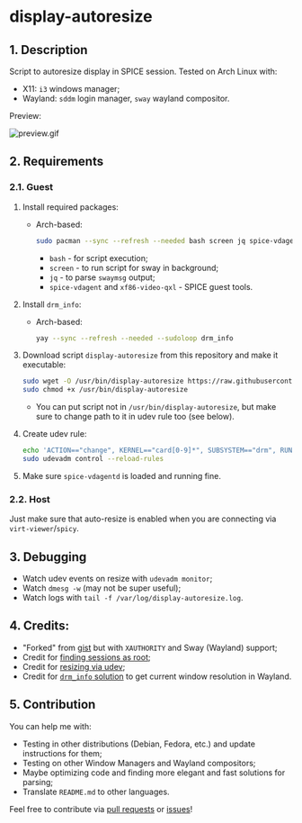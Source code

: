 # display-autoresize

## 1. Description

Script to autoresize display in SPICE session. Tested on Arch Linux with:

- X11: `i3` windows manager;
- Wayland: `sddm` login manager, `sway` wayland compositor.

Preview:

![preview.gif](preview.gif)

## 2. Requirements

### 2.1. Guest

1. Install required packages:

    - Arch-based:

        ```bash
        sudo pacman --sync --refresh --needed bash screen jq spice-vdagent xf86-video-qxl
        ```
        
        - `bash` - for script execution;
        - `screen` - to run script for sway in background;
        - `jq` - to parse `swaymsg` output;
        - `spice-vdagent` and `xf86-video-qxl` - SPICE guest tools.

2. Install `drm_info`:

    - Arch-based:

        ```bash
        yay --sync --refresh --needed --sudoloop drm_info
        ```

3. Download script `display-autoresize` from this repository and make it executable:

    ```bash
    sudo wget -O /usr/bin/display-autoresize https://raw.githubusercontent.com/Nikolai2038/display-autoresize/refs/heads/main/display-autoresize && \
    sudo chmod +x /usr/bin/display-autoresize
    ```

   - You can put script not in `/usr/bin/display-autoresize`, but make sure to change path to it in udev rule too (see below).

4. Create udev rule:

    ```bash
    echo 'ACTION=="change", KERNEL=="card[0-9]*", SUBSYSTEM=="drm", RUN+="/usr/bin/display-autoresize"' | sudo tee /etc/udev/rules.d/50-display-autoresize.rules && \
    sudo udevadm control --reload-rules
    ```

5. Make sure `spice-vdagentd` is loaded and running fine.

### 2.2. Host

Just make sure that auto-resize is enabled when you are connecting via `virt-viewer`/`spicy`.

## 3. Debugging

- Watch udev events on resize with `udevadm monitor`;
- Watch `dmesg -w` (may not be super useful);
- Watch logs with `tail -f /var/log/display-autoresize.log`.

## 4. Credits:

- "Forked" from [gist](https://gist.github.com/IngoMeyer441/84cf1e40fa756a9c3e6c8d9e38ee9b6f) but with `XAUTHORITY` and Sway (Wayland) support;
- Credit for [finding sessions as root](https://unix.stackexchange.com/questions/117083/how-to-get-the-list-of-all-active-x-sessions-and-owners-of-them);
- Credit for [resizing via udev](https://superuser.com/questions/1183834/no-auto-resize-with-spice-and-virt-manager);
- Credit for [`drm_info` solution](https://todo.sr.ht/~emersion/wlr-randr/15) to get current window resolution in Wayland.

## 5. Contribution

You can help me with:

- Testing in other distributions (Debian, Fedora, etc.) and update instructions for them;
- Testing on other Window Managers and Wayland compositors;
- Maybe optimizing code and finding more elegant and fast solutions for parsing;
- Translate `README.md` to other languages.

Feel free to contribute via [pull requests](https://github.com/Nikolai2038/display-autoresize/pulls) or [issues](https://github.com/Nikolai2038/display-autoresize/issues)!

